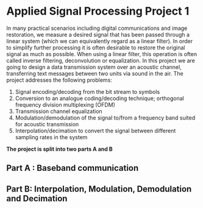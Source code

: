 # Applied Signal Processing Project 1
In many practical scenarios including digital communications and image restoration, we measure a desired signal that has been passed through a linear system (which we can equivalently regard as a linear filter). In order to simplify further processing it is often desirable to restore the original signal as much as possible. When using a linear filter, this operation is often called inverse filtering, deconvolution or equalization. In this project we are going to design a data transmission system over an acoustic channel, transferring text messages between two units via sound in the air. The project addresses the following problems:

1. Signal encoding/decoding from the bit stream to symbols
2. Conversion to an analogue coding/decoding technique; orthogonal frequency division multiplexing (OFDM)
3. Transmission channel equalization
4. Modulation/demodulation of the signal to/from a frequency band suited for acoustic transmission
5. Interpolation/decimation to convert the signal between different sampling rates in the system

**The project is split into two parts A and B**

## Part A : Baseband communication

## Part B: Interpolation, Modulation, Demodulation and Decimation
